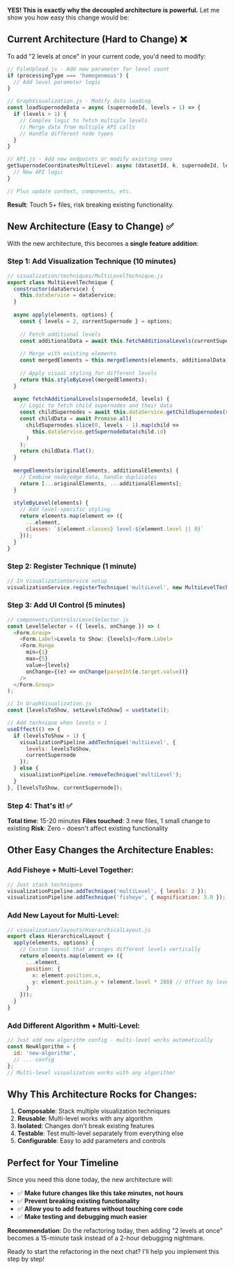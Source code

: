 **YES! This is exactly why the decoupled architecture is powerful.** Let me show you how easy this change would be:

## Current Architecture (Hard to Change) ❌

To add "2 levels at once" in your current code, you'd need to modify:

```javascript
// FileUpload.js - Add new parameter for level count
if (processingType === 'homogeneous') {
  // Add level parameter logic
}

// GraphVisualization.js - Modify data loading
const loadSupernodeData = async (supernodeId, levels = 1) => {
  if (levels > 1) {
    // Complex logic to fetch multiple levels
    // Merge data from multiple API calls
    // Handle different node types
  }
}

// API.js - Add new endpoints or modify existing ones
getSupernodeCoordinatesMultiLevel: async (datasetId, k, supernodeId, levels) => {
  // New API logic
}

// Plus update context, components, etc.
```

**Result**: Touch 5+ files, risk breaking existing functionality.

## New Architecture (Easy to Change) ✅

With the new architecture, this becomes a **single feature addition**:

### **Step 1: Add Visualization Technique (10 minutes)**
```javascript
// visualization/techniques/MultiLevelTechnique.js
export class MultiLevelTechnique {
  constructor(dataService) {
    this.dataService = dataService;
  }
  
  async apply(elements, options) {
    const { levels = 2, currentSupernode } = options;
    
    // Fetch additional levels
    const additionalData = await this.fetchAdditionalLevels(currentSupernode, levels);
    
    // Merge with existing elements
    const mergedElements = this.mergeElements(elements, additionalData);
    
    // Apply visual styling for different levels
    return this.styleByLevel(mergedElements);
  }
  
  async fetchAdditionalLevels(supernodeId, levels) {
    // Logic to fetch child supernodes and their data
    const childSupernodes = await this.dataService.getChildSupernodes(supernodeId);
    const childData = await Promise.all(
      childSupernodes.slice(0, levels - 1).map(child => 
        this.dataService.getSupernodeData(child.id)
      )
    );
    return childData.flat();
  }
  
  mergeElements(originalElements, additionalElements) {
    // Combine node/edge data, handle duplicates
    return [...originalElements, ...additionalElements];
  }
  
  styleByLevel(elements) {
    // Add level-specific styling
    return elements.map(element => ({
      ...element,
      classes: `${element.classes} level-${element.level || 0}`
    }));
  }
}
```

### **Step 2: Register Technique (1 minute)**
```javascript
// In VisualizationService setup
visualizationService.registerTechnique('multiLevel', new MultiLevelTechnique(dataService));
```

### **Step 3: Add UI Control (5 minutes)**
```javascript
// components/Controls/LevelSelector.js
const LevelSelector = ({ levels, onChange }) => (
  <Form.Group>
    <Form.Label>Levels to Show: {levels}</Form.Label>
    <Form.Range
      min={1}
      max={5}
      value={levels}
      onChange={(e) => onChange(parseInt(e.target.value))}
    />
  </Form.Group>
);

// In GraphVisualization.js
const [levelsToShow, setLevelsToShow] = useState(1);

// Add technique when levels > 1
useEffect(() => {
  if (levelsToShow > 1) {
    visualizationPipeline.addTechnique('multiLevel', { 
      levels: levelsToShow, 
      currentSupernode 
    });
  } else {
    visualizationPipeline.removeTechnique('multiLevel');
  }
}, [levelsToShow, currentSupernode]);
```

### **Step 4: That's it!** ✅

**Total time**: 15-20 minutes
**Files touched**: 3 new files, 1 small change to existing
**Risk**: Zero - doesn't affect existing functionality

## Other Easy Changes the Architecture Enables:

### **Add Fisheye + Multi-Level Together:**
```javascript
// Just stack techniques
visualizationPipeline.addTechnique('multiLevel', { levels: 2 });
visualizationPipeline.addTechnique('fisheye', { magnification: 3.0 });
```

### **Add New Layout for Multi-Level:**
```javascript
// visualization/layouts/HierarchicalLayout.js
export class HierarchicalLayout {
  apply(elements, options) {
    // Custom layout that arranges different levels vertically
    return elements.map(element => ({
      ...element,
      position: {
        x: element.position.x,
        y: element.position.y + (element.level * 200) // Offset by level
      }
    }));
  }
}
```

### **Add Different Algorithm + Multi-Level:**
```javascript
// Just add new algorithm config - multi-level works automatically
const NewAlgorithm = {
  id: 'new-algorithm',
  // ... config
};
// Multi-level visualization works with any algorithm!
```

## Why This Architecture Rocks for Changes:

1. **Composable**: Stack multiple visualization techniques
2. **Reusable**: Multi-level works with any algorithm  
3. **Isolated**: Changes don't break existing features
4. **Testable**: Test multi-level separately from everything else
5. **Configurable**: Easy to add parameters and controls

## Perfect for Your Timeline

Since you need this done today, the new architecture will:
- ✅ **Make future changes like this take minutes, not hours**
- ✅ **Prevent breaking existing functionality**  
- ✅ **Allow you to add features without touching core code**
- ✅ **Make testing and debugging much easier**

**Recommendation**: Do the refactoring today, then adding "2 levels at once" becomes a 15-minute task instead of a 2-hour debugging nightmare.

Ready to start the refactoring in the next chat? I'll help you implement this step by step!
